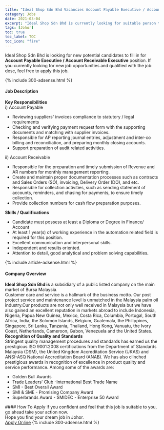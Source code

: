 ```yaml
---
title: "Ideal Shop Sdn Bhd Vacancies Account Payable Executive / Account Receivable Executive" 
category: Jobs 
date: 2021-03-04 
excerpt: "Ideal Shop Sdn Bhd is currently looking for suitable person to fill in the Account Payable Executive / Account Receivable Executive which based in Johor" 
tags: [Johor] 
toc: true 
toc_label: TOC 
toc_icon: "fire" 
--- 
```


<p>Ideal Shop Sdn Bhd is looking for new potential candidates to fill in for <b>Account Payable Executive / Account Receivable Executive</b> position. If you currently looking for new job opportunities and qualified with the job desc, feel free to apply this job.
</p>{% include 300-adsense.html %} 
<div><div><h4>Job Description</h4></div><div><div><span><div><div><strong>Key Responsibilities&#160;</strong></div><div>i) Account Payable&#160;</div><ul><li>Reviewing suppliers' invoices compliance to statutory / legal requirements&#160;</li><li>Checking and verifying payment request form with the supporting documents and matching with supplier invoices.</li><li>Responsible for AP reporting journal entries, adjustment and inter-co billing and reconciliation, and preparing monthly closing accounts.&#160;</li><li>Support preparation of audit related activities.&#160;</li></ul><div>ii) Account Receivable&#160;</div><ul><li>Responsible for the preparation and timely submission of Revenue and AR numbers for monthly management reporting.&#160;</li><li>Create and maintain proper documentation processes such as contracts and Sales Orders (SO), invoicing, Delivery Order (DO), and etc.&#160;</li><li>Responsible for collection activities, such as sending statement of accounts, reminders, and chasing for payments, to ensure timely collection.&#160;</li><li>Provide collection numbers for cash flow preparation purposes.</li></ul><div><strong>Skills / Qualifications&#160;</strong></div><ul><li>Candidate must possess at least a Diploma or Degree in Finance/ Account&#160;</li><li>At least 1 year(s) of working experience in the automation related field is required for this position.&#160;</li><li>Excellent communication and interpersonal skills.&#160;</li><li>Independent and results oriented.&#160;</li><li>Attention to detail, good analytical and problem solving capabilities.&#160;</li></ul></div></span></div></div></div> 
{% include article-adsense.html %} 
<div><div><h4>Company Overview</h4></div><div><div><span><div><div>
<b>Ideal Shop Sdn Bhd is</b> a subsidiary of a public listed company on the main market of Bursa Malaysia.</div>
<div>
	Customer care and service is a hallmark of the business motto. Our post project service and maintenance level is unmatched in the Malaysia palm oil industry.Our products are not only well received in Malaysia but we have also gained an excellent reputation in markets abroad to include Indonesia, Nigeria, Papua New Guinea, Mexico, Costa Rica, Columbia, Portugal, South Africa, India, the Solomon Islands, Belgium, Guatemala, the Philippines, Singapore, Sri Lanka, Tanzania, Thailand, Hong Kong, Vanuatu, the Ivory Coast, Netherlands, Cameroon, Gabon, Venezuela and the United States.</div>
<div>
<strong>Recognition of Quality and Standards</strong>
<div>
		Stringent quality management procedures and standards has earned us the prestigious ISO 9001:2008 certifications from the Department of Standards Malaysia (DSM), the United Kingdom Accreditation Service (UKAS) and ANSI-ASQ National Accreditation Board (ANAB). We has also clinched prestigious awards in recognition of excellence in product quality and service performance. Among some of the awards are:</div>
<ul>
<li>
			Golden Bull Awards</li>
<li>
			Trade Leaders' Club -International Best Trade Name</li>
<li>
			SMI - Best Overall Award</li>
<li>
			SMI &amp; SME - Promising Company Award</li>
<li>
			Superbrands Award - SMIDEC - Enterprise 50 Award</li>
</ul>
</div></div></span></div></div></div> 
#### How To Apply 
If you confident and feel that this job is suitable to you, go ahead take your action now. <br/> 
Hope you find your dream job in Johor. <br/> 
<a href="https://www.jobstreet.com.my/en/job/account-payable-executive-account-receivable-executive-4495360?jobId=jobstreet-my-job-4495360&" class="btn btn--info" target="_blank" rel="nofollow noopenner">Apply Online</a> 
{% include 300-adsense.html %} 